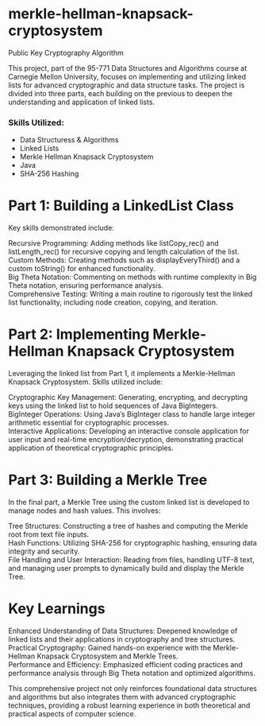 # merkle-hellman-knapsack-cryptosystem
Public Key Cryptography Algorithm

This project, part of the 95-771 Data Structures and Algorithms course at Carnegie Mellon University, focuses on implementing and utilizing linked lists for advanced cryptographic and data structure tasks. The project is divided into three parts, each building on the previous to deepen the understanding and application of linked lists.

<h3>Skills Utilized:</h3>
<ul>
  <li>Data Structuress & Algorithms</li>
  <li>Linked Lists</li>
  <li>Merkle Hellman Knapsack Cryptosystem</li>
  <li>Java</li>
  <li>SHA-256 Hashing</li>
</ul>

# Part 1: Building a LinkedList Class

Key skills demonstrated include:

Recursive Programming: Adding methods like listCopy_rec() and listLength_rec() for recursive copying and length calculation of the list.<br>
Custom Methods: Creating methods such as displayEveryThird() and a custom toString() for enhanced functionality.<br>
Big Theta Notation: Commenting on methods with runtime complexity in Big Theta notation, ensuring performance analysis.<br>
Comprehensive Testing: Writing a main routine to rigorously test the linked list functionality, including node creation, copying, and iteration.

# Part 2: Implementing Merkle-Hellman Knapsack Cryptosystem

Leveraging the linked list from Part 1, it implements a Merkle-Hellman Knapsack Cryptosystem. Skills utilized include:

Cryptographic Key Management: Generating, encrypting, and decrypting keys using the linked list to hold sequences of Java BigIntegers.<br>
BigInteger Operations: Using Java’s BigInteger class to handle large integer arithmetic essential for cryptographic processes.<br>
Interactive Applications: Developing an interactive console application for user input and real-time encryption/decryption, demonstrating practical application of theoretical cryptographic principles.

# Part 3: Building a Merkle Tree

In the final part, a Merkle Tree using the custom linked list is developed to manage nodes and hash values. This involves:

Tree Structures: Constructing a tree of hashes and computing the Merkle root from text file inputs.<br>
Hash Functions: Utilizing SHA-256 for cryptographic hashing, ensuring data integrity and security.<br>
File Handling and User Interaction: Reading from files, handling UTF-8 text, and managing user prompts to dynamically build and display the Merkle Tree.

# Key Learnings

Enhanced Understanding of Data Structures: Deepened knowledge of linked lists and their applications in cryptography and tree structures.<br>
Practical Cryptography: Gained hands-on experience with the Merkle-Hellman Knapsack Cryptosystem and Merkle Trees.<br>
Performance and Efficiency: Emphasized efficient coding practices and performance analysis through Big Theta notation and optimized algorithms.<br>

This comprehensive project not only reinforces foundational data structures and algorithms but also integrates them with advanced cryptographic techniques, providing a robust learning experience in both theoretical and practical aspects of computer science.
